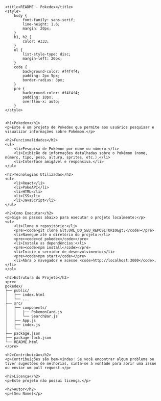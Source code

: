 
    <title>README - Pokedex</title>
    <style>
        body {
            font-family: sans-serif;
            line-height: 1.6;
            margin: 20px;
        }
        h1, h2 {
            color: #333;
        }
        ul {
            list-style-type: disc;
            margin-left: 20px;
        }
        code {
            background-color: #f4f4f4;
            padding: 2px 5px;
            border-radius: 3px;
        }
        pre {
            background-color: #f4f4f4;
            padding: 10px;
            overflow-x: auto;
        }
    </style>


    <h1>Pokedex</h1>
    <p>Este é um projeto de Pokedex que permite aos usuários pesquisar e visualizar informações sobre Pokémon.</p>

    <h2>Funcionalidades</h2>
    <ul>
        <li>Pesquisa de Pokémon por nome ou número.</li>
        <li>Exibição de informações detalhadas sobre o Pokémon (nome, número, tipo, peso, altura, sprites, etc.).</li>
        <li>Interface amigável e responsiva.</li>
    </ul>

    <h2>Tecnologias Utilizadas</h2>
    <ul>
        <li>React</li>
        <li>PokeAPI</li>
        <li>HTML</li>
        <li>CSS</li>
        <li>JavaScript</li>
    </ul>

    <h2>Como Executar</h2>
    <p>Siga os passos abaixo para executar o projeto localmente:</p>
    <ol>
        <li>Clone o repositório:</li>
        <pre><code>git clone &lt;URL_DO_SEU_REPOSITORIO&gt;</code></pre>
        <li>Navegue até o diretório do projeto:</li>
        <pre><code>cd pokedex</code></pre>
        <li>Instale as dependências:</li>
        <pre><code>npm install</code></pre>
        <li>Inicie o servidor de desenvolvimento:</li>
        <pre><code>npm start</code></pre>
        <li>Abra o navegador e acesse <code>http://localhost:3000</code>.</li>
    </ol>

    <h2>Estrutura do Projeto</h2>
    <pre>
    pokedex/
    ├── public/
    │   ├── index.html
    │   └── ...
    ├── src/
    │   ├── components/
    │   │   ├── PokemonCard.js
    │   │   └── SearchBar.js
    │   ├── App.js
    │   ├── index.js
    │   └── ...
    ├── package.json
    ├── package-lock.json
    └── README.html
    </pre>

    <h2>Contribuição</h2>
    <p>Contribuições são bem-vindas! Se você encontrar algum problema ou tiver sugestões de melhorias, sinta-se à vontade para abrir uma issue ou enviar um pull request.</p>

    <h2>Licença</h2>
    <p>Este projeto não possui licença.</p>

    <h2>Autor</h2>
    <p>[Seu Nome]</p>

